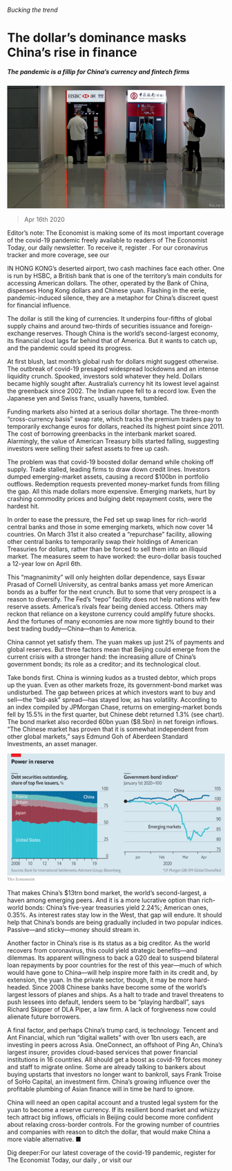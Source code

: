 ###### Bucking the trend

# The dollar’s dominance masks China’s rise in finance 

##### The pandemic is a fillip for China’s currency and fintech firms 

![image](images/20200418_FNP501.jpg) 

> Apr 16th 2020 

Editor’s note: The Economist is making some of its most important coverage of the covid-19 pandemic freely available to readers of The Economist Today, our daily newsletter. To receive it, register . For our coronavirus tracker and more coverage, see our 

IN HONG KONG’s deserted airport, two cash machines face each other. One is run by HSBC, a British bank that is one of the territory’s main conduits for accessing American dollars. The other, operated by the Bank of China, dispenses Hong Kong dollars and Chinese yuan. Flashing in the eerie, pandemic-induced silence, they are a metaphor for China’s discreet quest for financial influence.

The dollar is still the king of currencies. It underpins four-fifths of global supply chains and around two-thirds of securities issuance and foreign-exchange reserves. Though China is the world’s second-largest economy, its financial clout lags far behind that of America. But it wants to catch up, and the pandemic could speed its progress.


At first blush, last month’s global rush for dollars might suggest otherwise. The outbreak of covid-19 presaged widespread lockdowns and an intense liquidity crunch. Spooked, investors sold whatever they held. Dollars became highly sought after. Australia’s currency hit its lowest level against the greenback since 2002. The Indian rupee fell to a record low. Even the Japanese yen and Swiss franc, usually havens, tumbled.

Funding markets also hinted at a serious dollar shortage. The three-month “cross-currency basis” swap rate, which tracks the premium traders pay to temporarily exchange euros for dollars, reached its highest point since 2011. The cost of borrowing greenbacks in the interbank market soared. Alarmingly, the value of American Treasury bills started falling, suggesting investors were selling their safest assets to free up cash.

The problem was that covid-19 boosted dollar demand while choking off supply. Trade stalled, leading firms to draw down credit lines. Investors dumped emerging-market assets, causing a record $100bn in portfolio outflows. Redemption requests prevented money-market funds from filling the gap. All this made dollars more expensive. Emerging markets, hurt by crashing commodity prices and bulging debt repayment costs, were the hardest hit.

In order to ease the pressure, the Fed set up swap lines for rich-world central banks and those in some emerging markets, which now cover 14 countries. On March 31st it also created a “repurchase” facility, allowing other central banks to temporarily swap their holdings of American Treasuries for dollars, rather than be forced to sell them into an illiquid market. The measures seem to have worked: the euro-dollar basis touched a 12-year low on April 6th.

This “magnanimity” will only heighten dollar dependence, says Eswar Prasad of Cornell University, as central banks amass yet more American bonds as a buffer for the next crunch. But to some that very prospect is a reason to diversify. The Fed’s “repo” facility does not help nations with few reserve assets. America’s rivals fear being denied access. Others may reckon that reliance on a keystone currency could amplify future shocks. And the fortunes of many economies are now more tightly bound to their best trading buddy—China—than to America.

China cannot yet satisfy them. The yuan makes up just 2% of payments and global reserves. But three factors mean that Beijing could emerge from the current crisis with a stronger hand: the increasing allure of China’s government bonds; its role as a creditor; and its technological clout.

Take bonds first. China is winning kudos as a trusted debtor, which props up the yuan. Even as other markets froze, its government-bond market was undisturbed. The gap between prices at which investors want to buy and sell—the “bid-ask” spread—has stayed low, as has volatility. According to an index compiled by JPMorgan Chase, returns on emerging-market bonds fell by 15.5% in the first quarter, but Chinese debt returned 1.3% (see chart). The bond market also recorded 60bn yuan ($8.5bn) in net foreign inflows. “The Chinese market has proven that it is somewhat independent from other global markets,” says Edmund Goh of Aberdeen Standard Investments, an asset manager.

![image](images/20200418_FNC260.png) 


That makes China’s $13trn bond market, the world’s second-largest, a haven among emerging peers. And it is a more lucrative option than rich-world bonds: China’s five-year treasuries yield 2.24%; American ones, 0.35%. As interest rates stay low in the West, that gap will endure. It should help that China’s bonds are being gradually included in two popular indices. Passive—and sticky—money should stream in.

Another factor in China’s rise is its status as a big creditor. As the world recovers from coronavirus, this could yield strategic benefits—and dilemmas. Its apparent willingness to back a G20 deal to suspend bilateral loan repayments by poor countries for the rest of this year—much of which would have gone to China—will help inspire more faith in its credit and, by extension, the yuan. In the private sector, though, it may be more hard-headed. Since 2008 Chinese banks have become some of the world’s largest lessors of planes and ships. As a halt to trade and travel threatens to push lessees into default, lenders seem to be “playing hardball”, says Richard Skipper of DLA Piper, a law firm. A lack of forgiveness now could alienate future borrowers.

A final factor, and perhaps China’s trump card, is technology. Tencent and Ant Financial, which run “digital wallets” with over 1bn users each, are investing in peers across Asia. OneConnect, an offshoot of Ping An, China’s largest insurer, provides cloud-based services that power financial institutions in 16 countries. All should get a boost as covid-19 forces money and staff to migrate online. Some are already talking to bankers about buying upstarts that investors no longer want to bankroll, says Frank Troise of SoHo Capital, an investment firm. China’s growing influence over the profitable plumbing of Asian finance will in time be hard to ignore.

China will need an open capital account and a trusted legal system for the yuan to become a reserve currency. If its resilient bond market and whizzy tech attract big inflows, officials in Beijing could become more confident about relaxing cross-border controls. For the growing number of countries and companies with reason to ditch the dollar, that would make China a more viable alternative. ■

Dig deeper:For our latest coverage of the covid-19 pandemic, register for The Economist Today, our daily , or visit our 

